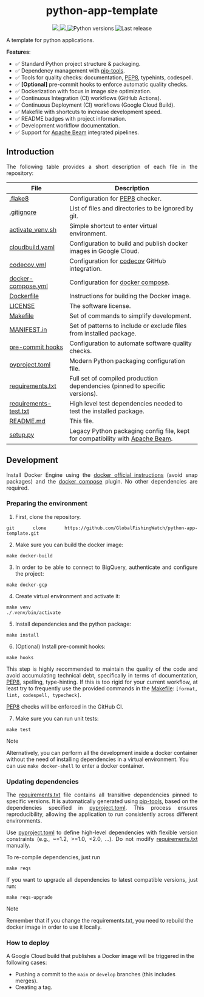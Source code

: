 <h1 align="center" style="border-bottom: none;">  python-app-template </h1>

<p align="center">
  <a href="https://github.com/GlobalFishingWatch/python-app-template/actions/workflows/main.yaml" >
    <img src="https://github.com/GlobalFishingWatch/python-app-template/actions/workflows/main.yaml/badge.svg"/>
  </a>
  <a href="https://codecov.io/gh/GlobalFishingWatch/python-app-template" >
    <img src="https://codecov.io/gh/GlobalFishingWatch/python-app-template/graph/badge.svg?token=uZTb6EphP8"/>
  </a>
  <a>
    <img alt="Python versions" src="https://img.shields.io/badge/python-3.10%20%7C%203.11%20%7C%203.12%20%7C%203.13-blue">
  </a>
  <a>
    <img alt="Last release" src="https://img.shields.io/github/v/release/GlobalFishingWatch/python-app-template">
  </a>
</p>

A template for python applications.

**Features**:
* :white_check_mark: Standard Python project structure & packaging.
* :white_check_mark: Dependency management with [pip-tools].
* :white_check_mark: Tools for quality checks: documentation, [PEP8], typehints, codespell.
* :white_check_mark: **[Optional]** pre-commit hooks to enforce automatic quality checks.
* :white_check_mark: Dockerization with focus in image size optimization.
* :white_check_mark: Continuous Integration (CI) workflows (GitHub Actions).
* :white_check_mark: Continuous Deployment (CI) workflows (Google Cloud Build).
* :white_check_mark: Makefile with shortcuts to increase development speed.
* :white_check_mark: README badges with project information.
* :white_check_mark: Development workflow documentation.
* :white_check_mark: Support for [Apache Beam] integrated pipelines.


[Apache Beam]: https://beam.apache.org
[codecov]: https://about.codecov.io
[docker compose]: https://docs.docker.com/compose/install/linux/
[docker official instructions]: https://docs.docker.com/engine/install/
[git-flow]: https://nvie.com/posts/a-successful-git-branching-model/
[Google BigQuery]: https://cloud.google.com/bigquery
[Google Dataflow]: https://cloud.google.com/products/dataflow?hl=en
[How to Write a Git Commit Message]: https://cbea.ms/git-commit/
[PEP8]: https://peps.python.org/pep-0008/
[pip-tools]: https://pip-tools.readthedocs.io/en/stable/
[pytest]: https://docs.pytest.org/en/stable/
[Semantic Versioning]: https://semver.org
[used by pytest-cov]: https://pytest-cov.readthedocs.io/en/latest/config.html

[examples]: examples/

[.coveragerc]: .coveragerc
[.flake8]: .flake8
[.gitignore]: .gitignore
[activate_venv.sh]: activate-venv.sh
[cloudbuild.yaml]: cloudbuild.yaml
[codecov.yml]: codecov.yml
[docker-compose.yml]: docker-compose.yml
[Dockerfile]: Dockerfile
[LICENSE]: LICENSE
[Makefile]: Makefile
[MANIFEST.in]: MANIFEST.in
[pre-commit hooks]: .pre-commit-config.yaml
[pyproject.toml]: pyproject.toml
[pytest.ini]: pytest.ini
[requirements.txt]: requirements.txt
[requirements-test.txt]: requirements-test.txt
[README.md]: README.md
[setup.py]: setup.py

## Introduction

<div align="justify">

The following table provides a short description of each file in the repository:

| File                    | Description                                                                     |
| ------------------------| -----------------------------------------------------------------               |
|[.flake8]   					    | Configuration for [PEP8] checker.				                                        |
|[.gitignore]  					  | List of files and directories to be ignored by git.                             |
|[activate_venv.sh]       | Simple shortcut to enter virtual environment.                                   |
|[cloudbuild.yaml]        | Configuration to build and publish docker images in Google Cloud.               |
|[codecov.yml]            | Configuration for [codecov] GitHub integration.                                 |
|[docker-compose.yml]     | Configuration for [docker compose].                                             |
|[Dockerfile]          		| Instructions for building the Docker image.                                     |
|[LICENSE]             		| The software license.                                                           |
|[Makefile]               | Set of commands to simplify development.                                        |
|[MANIFEST.in]            | Set of patterns to include or exclude files from installed package.             |
|[pre-commit hooks]       | Configuration to automate software quality checks.                              |
|[pyproject.toml]         | Modern Python packaging configuration file.                                     |
|[requirements.txt]       | Full set of compiled production dependencies (pinned to specific versions).     |
|[requirements-test.txt]  | High level test dependencies needed to test the installed package.              |
|[README.md]              | This file.					                                                            |
|[setup.py]             	| Legacy Python packaging config file, kept for compatibility with [Apache Beam]. |

## Development

Install Docker Engine using the [docker official instructions] (avoid snap packages)
and the [docker compose] plugin. No other dependencies are required.

### Preparing the environment

1. First, clone the repository.
```shell
git clone https://github.com/GlobalFishingWatch/python-app-template.git
```

2. Make sure you can build the docker image:
```shell
make docker-build
```

3. In order to be able to connect to BigQuery, authenticate and configure the project:
```shell
make docker-gcp
```

4. Create virtual environment and activate it:
```shell
make venv
./.venv/bin/activate
```

5. Install dependencies and the python package:
```shell
make install
```

6. (Optional) Install pre-commit hooks:
```shell
make hooks
```
This step is highly recommended to maintain the quality of the code
and avoid accumulating technical debt, specifically in terms of documentation, [PEP8], spelling, type-hinting.
If this is too rigid for your current workflow,
at least try to frequently use the provided commands in the [Makefile]:
`[format, lint, codespell, typecheck]`.

[PEP8] checks will be enforced in the GitHub CI.

7. Make sure you can run unit tests:
```shell
make test
```
</div>


> [!NOTE]
> Alternatively,
  you can perform all the development inside a docker container
  without the need of installing dependencies in a virtual environment.
  You can use `make docker-shell` to enter a docker container.

### Updating dependencies

<div align="justify">

The [requirements.txt] file contains all transitive dependencies pinned to specific versions.
It is automatically generated using [pip-tools],
based on the dependencies specified in [pyproject.toml].
This process ensures reproducibility,
allowing the application to run consistently across different environments.

Use [pyproject.toml] to define high-level dependencies with flexible version constraints
(e.g., ~=1.2, >=1.0, <2.0, ...).
Do not modify [requirements.txt] manually.

To re-compile dependencies, just run
```shell
make reqs
```

If you want to upgrade all dependencies to latest compatible versions, just run:
```shell
make reqs-upgrade
```
</div>

> [!NOTE]
> Remember that if you change the requirements.txt,
you need to rebuild the docker image in order to use it locally.

### How to deploy

A Google Cloud build that publishes a Docker image will be triggered in the following cases:  
- Pushing a commit to the `main` or `develop` branches (this includes merges).  
- Creating a tag.